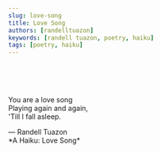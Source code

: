 ```yaml
---
slug: love-song
title: Love Song
authors: [randelltuazon]
keywords: [randell tuazon, poetry, haiku]
tags: [poetry, haiku]
---
```


<br/><br/><br/>

You are a love song  
Playing again and again,  
'Till I fall asleep.  

<footer>
  — Randell Tuazon 
  <div class="text-xs mt-2 text-stone-500">*A Haiku: Love Song*</div>
</footer>
